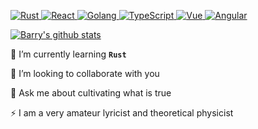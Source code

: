 <p>
  <a href="https://reactjs.org/">
    <img src="https://img.shields.io/badge/Rust-000.svg?style=flat-square" alt="Rust">
  </a>
  <a href="https://reactjs.org/">
    <img src="https://img.shields.io/badge/React-61DBFB.svg?style=flat-square" alt="React">
  </a>
  <a href="https://reactjs.org/">
    <img src="https://img.shields.io/badge/Golang-00ADD8.svg?style=flat-square" alt="Golang">
  </a>
  <a href="https://reactjs.org/">
    <img src="https://img.shields.io/badge/TypeScript-blue.svg?style=flat-square" alt="TypeScript">
  </a>
  <a href="https://reactjs.org/">
    <img src="https://img.shields.io/badge/Vue-40b882.svg?style=flat-square" alt="Vue">
  </a>    
  <a href="https://reactjs.org/">
    <img src="https://img.shields.io/badge/Angular-dd0132.svg?style=flat-square" alt="Angular">
  </a> 
</p>

[![Barry's github stats](https://github-readme-stats.vercel.app/api?username=BleemIs42&show_icons=true&theme=cobalt)](https://github.com/anuraghazra/github-readme-stats)

🌱 I’m currently learning **`Rust`**

👯 I’m looking to collaborate with you

💬 Ask me about cultivating what is true

⚡  I am a very amateur lyricist and theoretical physicist



